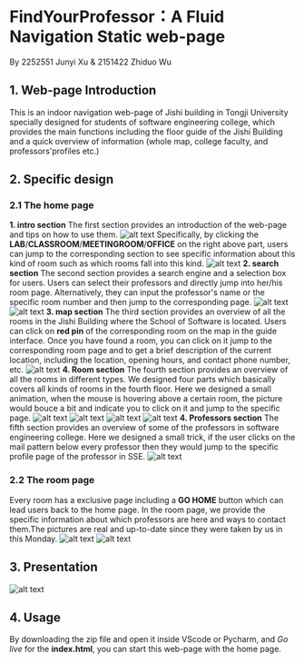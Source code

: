 # FindYourProfessor：A Fluid Navigation Static web-page
By 2252551 Junyi Xu & 2151422 Zhiduo Wu

## 1. Web-page Introduction
This is an indoor navigation web-page of Jishi building in Tongji University specially designed for students of software engineering college, which provides the main functions including the floor guide of the Jishi Building and a quick overview of information (whole map, college faculty, and professors'profiles etc.)
## 2. Specific design
### 2.1 The home page
**1. intro section**
The first section provides an introduction of the web-page and tips on how to use them. 
![alt text](image.png)
Specifically, by clicking the **LAB**/**CLASSROOM**/**MEETINGROOM**/**OFFICE** on the right above part, users can jump to the corresponding section to see specific information about this kind of room such as which rooms fall into this kind.
![alt text](7a41daef59352c29e21399ee930d0ac.png)
**2. search section**
The second section provides a search engine and a selection box for users. Users can select their professors and directly jump into her/his room page. Alternatively, they can input the professor's name or the specific room number and then jump to the corresponding page.
![alt text](image-1.png)
![alt text](image-2.png)
**3. map section**
The third section provides an overview of all the rooms in the Jishi Building where the School of Software is located. Users can click on **red pin** of the corresponding room on the map in the guide interface. Once you have found a room, you can click on it jump to the corresponding room page and to get a brief description of the current location, including the location, opening hours, and contact phone number, etc. 
![alt text](image-3.png)
**4. Room section**
The fourth section provides an overview of all the rooms in different types. We designed four parts which basically covers all kinds of rooms in the fourth floor. Here we designed a small animation, when the mouse is hovering above a certain room, the picture would bouce a bit and indicate you to click on it and jump to the specific page. 
![alt text](image-4.png)
![alt text](image-5.png)
![alt text](image-6.png)
![alt text](image-7.png)
**4. Professors section**
The fifth section provides an overview of some of the professors in software engineering college. Here we designed a small trick, if the user clicks on the mail pattern below every professor then they would jump to the specific profile page of the professor in SSE.
![alt text](image-8.png)
### 2.2 The room page
Every room has a exclusive page including a **GO HOME** button which can lead users back to the home page. In the room page, we provide the specific information about which professors are here and ways to contact them.The pictures are real and up-to-date since they were taken by us in this Monday.
![alt text](image-9.png)
![alt text](image-10.png)
## 3. Presentation
![alt text](1.gif)
## 4. Usage
By downloading the zip file and open it inside VScode or Pycharm, and *Go live* for the **index.html**, you can start this web-page with the home page.